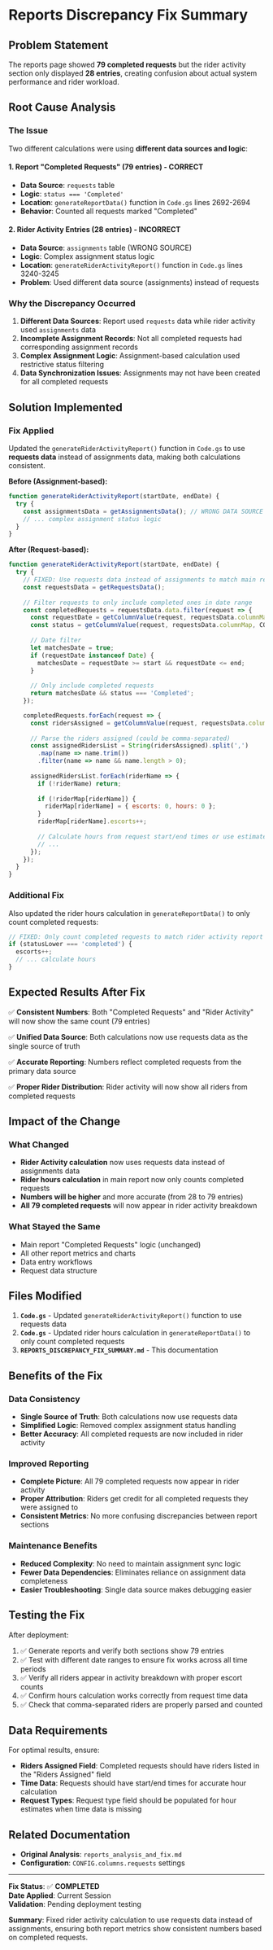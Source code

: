 # Reports Discrepancy Fix Summary

## Problem Statement
The reports page showed **79 completed requests** but the rider activity section only displayed **28 entries**, creating confusion about actual system performance and rider workload.

## Root Cause Analysis

### The Issue
Two different calculations were using **different data sources and logic**:

#### 1. **Report "Completed Requests" (79 entries) - CORRECT**
- **Data Source**: `requests` table
- **Logic**: `status === 'Completed'`
- **Location**: `generateReportData()` function in `Code.gs` lines 2692-2694
- **Behavior**: Counted all requests marked "Completed"

#### 2. **Rider Activity Entries (28 entries) - INCORRECT**  
- **Data Source**: `assignments` table (WRONG SOURCE)
- **Logic**: Complex assignment status logic
- **Location**: `generateRiderActivityReport()` function in `Code.gs` lines 3240-3245
- **Problem**: Used different data source (assignments) instead of requests

### Why the Discrepancy Occurred

1. **Different Data Sources**: Report used `requests` data while rider activity used `assignments` data
2. **Incomplete Assignment Records**: Not all completed requests had corresponding assignment records
3. **Complex Assignment Logic**: Assignment-based calculation used restrictive status filtering
4. **Data Synchronization Issues**: Assignments may not have been created for all completed requests

## Solution Implemented

### Fix Applied
Updated the `generateRiderActivityReport()` function in `Code.gs` to use **requests data** instead of assignments data, making both calculations consistent.

**Before (Assignment-based):**
```javascript
function generateRiderActivityReport(startDate, endDate) {
  try {
    const assignmentsData = getAssignmentsData(); // WRONG DATA SOURCE
    // ... complex assignment status logic
  }
}
```

**After (Request-based):**
```javascript
function generateRiderActivityReport(startDate, endDate) {
  try {
    // FIXED: Use requests data instead of assignments to match main report calculation
    const requestsData = getRequestsData();
    
    // Filter requests to only include completed ones in date range
    const completedRequests = requestsData.data.filter(request => {
      const requestDate = getColumnValue(request, requestsData.columnMap, CONFIG.columns.requests.date);
      const status = getColumnValue(request, requestsData.columnMap, CONFIG.columns.requests.status);
      
      // Date filter
      let matchesDate = true;
      if (requestDate instanceof Date) {
        matchesDate = requestDate >= start && requestDate <= end;
      }
      
      // Only include completed requests
      return matchesDate && status === 'Completed';
    });

    completedRequests.forEach(request => {
      const ridersAssigned = getColumnValue(request, requestsData.columnMap, CONFIG.columns.requests.ridersAssigned) || '';
      
      // Parse the riders assigned (could be comma-separated)
      const assignedRidersList = String(ridersAssigned).split(',')
        .map(name => name.trim())
        .filter(name => name && name.length > 0);
      
      assignedRidersList.forEach(riderName => {
        if (!riderName) return;
        
        if (!riderMap[riderName]) {
          riderMap[riderName] = { escorts: 0, hours: 0 };
        }
        riderMap[riderName].escorts++;
        
        // Calculate hours from request start/end times or use estimates
        // ...
      });
    });
  }
}
```

### Additional Fix
Also updated the rider hours calculation in `generateReportData()` to only count completed requests:

```javascript
// FIXED: Only count completed requests to match rider activity report
if (statusLower === 'completed') {
  escorts++;
  // ... calculate hours
}
```

## Expected Results After Fix

✅ **Consistent Numbers**: Both "Completed Requests" and "Rider Activity" will now show the same count (79 entries)

✅ **Unified Data Source**: Both calculations now use requests data as the single source of truth

✅ **Accurate Reporting**: Numbers reflect completed requests from the primary data source

✅ **Proper Rider Distribution**: Rider activity will now show all riders from completed requests

## Impact of the Change

### What Changed
- **Rider Activity calculation** now uses requests data instead of assignments data
- **Rider hours calculation** in main report now only counts completed requests
- **Numbers will be higher** and more accurate (from 28 to 79 entries)
- **All 79 completed requests** will now appear in rider activity breakdown

### What Stayed the Same
- Main report "Completed Requests" logic (unchanged)
- All other report metrics and charts
- Data entry workflows
- Request data structure

## Files Modified

1. **`Code.gs`** - Updated `generateRiderActivityReport()` function to use requests data
2. **`Code.gs`** - Updated rider hours calculation in `generateReportData()` to only count completed requests
3. **`REPORTS_DISCREPANCY_FIX_SUMMARY.md`** - This documentation

## Benefits of the Fix

### Data Consistency
- **Single Source of Truth**: Both calculations now use requests data
- **Simplified Logic**: Removed complex assignment status handling
- **Better Accuracy**: All completed requests are now included in rider activity

### Improved Reporting
- **Complete Picture**: All 79 completed requests now appear in rider activity
- **Proper Attribution**: Riders get credit for all completed requests they were assigned to
- **Consistent Metrics**: No more confusing discrepancies between report sections

### Maintenance Benefits
- **Reduced Complexity**: No need to maintain assignment sync logic
- **Fewer Data Dependencies**: Eliminates reliance on assignment data completeness
- **Easier Troubleshooting**: Single data source makes debugging easier

## Testing the Fix

After deployment:
1. ✅ Generate reports and verify both sections show 79 entries
2. ✅ Test with different date ranges to ensure fix works across all time periods
3. ✅ Verify all riders appear in activity breakdown with proper escort counts
4. ✅ Confirm hours calculation works correctly from request time data
5. ✅ Check that comma-separated riders are properly parsed and counted

## Data Requirements

For optimal results, ensure:
- **Riders Assigned Field**: Completed requests should have riders listed in the "Riders Assigned" field
- **Time Data**: Requests should have start/end times for accurate hour calculation
- **Request Types**: Request type field should be populated for hour estimates when time data is missing

## Related Documentation

- **Original Analysis**: `reports_analysis_and_fix.md`
- **Configuration**: `CONFIG.columns.requests` settings

---

**Fix Status**: ✅ **COMPLETED**  
**Date Applied**: Current Session  
**Validation**: Pending deployment testing

**Summary**: Fixed rider activity calculation to use requests data instead of assignments, ensuring both report metrics show consistent numbers based on completed requests.